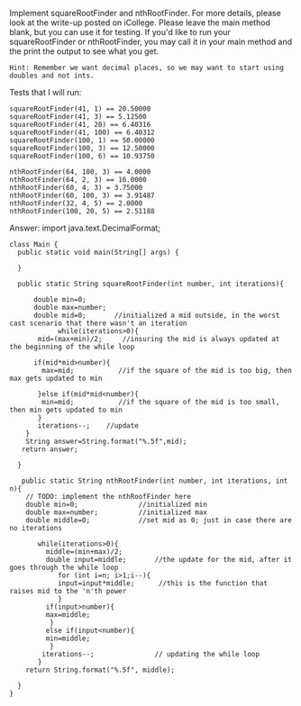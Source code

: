 Implement squareRootFinder and nthRootFinder. For more details, please look at the write-up posted on iCollege. Please leave the main method blank, but you can use it for testing. If you'd like to run your squareRootFinder or nthRootFinder, you may call it in your main method and the print the output to see what you get.

	Hint: Remember we want decimal places, so we may want to start using doubles and not ints. 

Tests that I will run:

	squareRootFinder(41, 1) == 20.50000
	squareRootFinder(41, 3) == 5.12500
	squareRootFinder(41, 20) == 6.40316
	squareRootFinder(41, 100) == 6.40312
	squareRootFinder(100, 1) == 50.00000
	squareRootFinder(100, 3) == 12.50000
	squareRootFinder(100, 6) == 10.93750

	nthRootFinder(64, 100, 3) == 4.0000
	nthRootFinder(64, 2, 3) == 16.0000
	nthRootFinder(60, 4, 3) = 3.75000
	nthRootFinder(60, 100, 3) == 3.91487
	nthRootFinder(32, 4, 5) == 2.0000
	nthRootFinder(100, 20, 5) == 2.51188


Answer:
	import java.text.DecimalFormat;

	class Main {
	  public static void main(String[] args) {
	    
	  }
	  
	  public static String squareRootFinder(int number, int iterations){
	    
	      double min=0;
	      double max=number;
	      double mid=0;       //initialized a mid outside, in the worst cast scenario that there wasn't an iteration
           	    while(iterations>0){
	       mid=(max+min)/2;     //insuring the mid is always updated at the beginning of the while loop
	      
	      if(mid*mid>number){  
	        max=mid;           //if the square of the mid is too big, then max gets updated to min
        
	       }else if(mid*mid<number){
	        min=mid;           //if the square of the mid is too small, then min gets updated to min
	       }
	       iterations--;    //update
	    }
	    String answer=String.format("%.5f",mid);
	   return answer;
    
	  }
  
	   public static String nthRootFinder(int number, int iterations, int n){
	    // TODO: implement the nthRoofFinder here
	    double min=0;               //initialized min
	    double max=number;          //initialized max
	    double middle=0;            //set mid as 0; just in case there are no iterations
    
	       while(iterations>0){
	         middle=(min+max)/2;
	         double input=middle;       //the update for the mid, after it goes through the while loop
	            for (int i=n; i>1;i--){
	            input=input*middle;      //this is the function that raises mid to the 'n'th power
	            }
	         if(input>number){
	         max=middle;
	          }
	         else if(input<number){
	         min=middle;
	          }
	        iterations--;               // updating the while loop
	       }
	    return String.format("%.5f", middle); 
   
	  }
	}